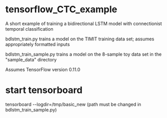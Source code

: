 # tensorflow_CTC_example
A short example of training a bidirectional LSTM model with connectionist temporal classification

bdlstm_train.py trains a model on the TIMIT training data set; assumes appropriately formatted inputs

bdlstm_train_sample.py trains a model on the 8-sample toy data set in the "sample_data" directory

Assumes TensorFlow version 0.11.0


# start tensorboard
tensorboard --logdir=/tmp/basic_new (path must be changed in bdlstm_train_sample.py)
